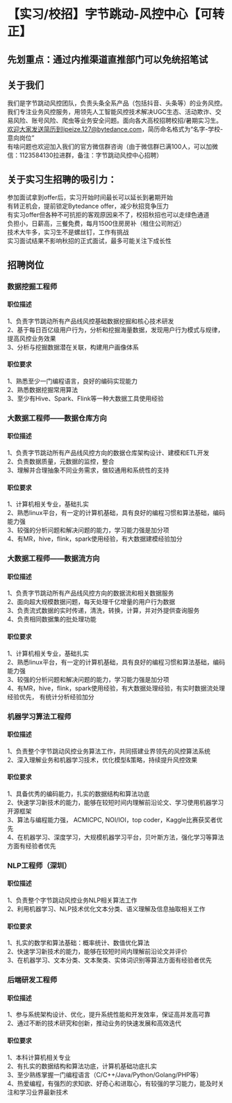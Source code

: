 # 【实习/校招】字节跳动-风控中心【可转正】
## 先划重点：通过内推渠道直推部门可以免统招笔试

## 关于我们
我们是字节跳动风控团队，负责头条全系产品（包括抖音、头条等）的业务风控。我们专注业务风控服务，用领先人工智能风控技术解决UGC生态、活动欺诈、交易风险、账号风险、爬虫等业务安全问题。面向各大高校招聘校招/暑期实习生。<br/>
欢迎大家发送简历到lipeize.127@bytedance.com，简历命名格式为“名字-学校-意向岗位”<br/>
有啥问题也欢迎加入我们的官方微信群咨询（由于微信群已满100人，可以加微信：1123584130拉进群，备注：字节跳动风控中心招聘）<br/>

## 关于实习生招聘的吸引力：
参加面试拿到offer后，实习开始时间最长可以延长到暑期开始<br/>
有转正机会，提前锁定Bytedance offer，减少秋招竞争压力<br/>
有实习offer但各种不可抗拒的客观原因来不了，校招秋招也可以走绿色通道<br/>
负担小，日薪高，三餐免费，每月1500住房房补（租住公司附近）<br/>
技术大牛多，实习生不是螺丝钉，工作有挑战<br/>
实习面试结果不影响秋招的正式面试，最多可能关注下成长性<br/>

## 招聘岗位

### 数据挖掘工程师
#### 职位描述
1、负责字节跳动所有产品线风控基础数据挖掘和核心技术研发<br/>
2、基于每日百亿级用户行为，分析和挖掘海量数据，发现用户行为模式与规律，提高风控业务效果<br/>
3、分析与挖掘数据潜在关联，构建用户画像体系<br/>
#### 职位要求
1、熟悉至少一门编程语言，良好的编码实现能力<br/>
2、熟悉数据挖掘常用算法<br/>
3、至少有Hive、Spark、Flink等一种大数据工具使用经验<br/>

### 大数据工程师——数据仓库方向
#### 职位描述
1、负责字节跳动所有产品线风控方向的数据仓库架构设计、建模和ETL开发<br/>
2、负责数据质量，元数据的监控，整合<br/>
3、理解并合理抽象不同业务需求，做较通用和系统性的支持<br/>
#### 职位要求
1、计算机相关专业，基础扎实<br/>
2、熟悉linux平台，有一定的计算机基础，具有良好的编程习惯和算法基础，编码能力强<br/>
3、较强的分析问题和解决问题的能力，学习能力强是加分项<br/>
4、有MR，hive，flink，spark使用经验，有大数据建模经验加分<br/>

### 大数据工程师——数据流方向
#### 职位描述
1、负责字节跳动所有产品线风控方向的数据流和相关数据服务<br/>
2、面向超大规模数据问题，每天处理千亿增量的用户行为数据<br/>
3、负责流式数据的实时传递，清洗，转换，计算，并对外提供查询服务<br/>
4、负责相同数据集的批处理功能<br/>
#### 职位要求
1、计算机相关专业，基础扎实<br/>
2、熟悉linux平台，有一定的计算机基础，具有良好的编程习惯和算法基础，编码能力强<br/>
3、较强的分析问题和解决问题的能力，学习能力强是加分项<br/>
4、有MR，hive，flink，spark使用经验，有大数据处理经验，有实时数据流处理经验优先， 有统计分析经验加分<br/>

### 机器学习算法工程师
#### 职位描述
1、负责整个字节跳动风控业务算法工作，共同搭建业界领先的风控算法系统<br/>
2、深入理解业务和机器学习技术，优化模型&策略，持续提升风控效果<br/>
#### 职位要求
1、具备优秀的编码能力，扎实的数据结构和算法功底<br/>
2、快速学习新技术的能力，能够在较短时间内理解前沿论文、学习使用机器学习开源框架<br/>
3、算法与编程能力强， ACMICPC, NOI/IOI，top coder，Kaggle比赛获奖者优先<br/>
4、在机器学习、深度学习，大规模机器学习平台，贝叶斯方法，强化学习等算法方面有经验者优先<br/>

### NLP工程师（深圳）
#### 职位描述
1、负责整个字节跳动风控业务NLP相关算法工作<br/>
2、利用机器学习、NLP技术优化文本分类、语义理解及信息抽取相关工作<br/>
#### 职位要求
1、扎实的数学和算法基础：概率统计、数值优化算法<br/>
2、快速学习新技术的能力，能够在较短时间内理解前沿论文并评价<br/>
3、在机器学习、文本分类、文本聚类、实体词识别等算法方面有经验者优先<br/>

### 后端研发工程师
#### 职位描述
1、参与系统架构设计、优化，提升系统性能和开发效率，保证高并发高可靠<br/>
2、通过不断的技术研究和创新，推动业务的快速发展和高效迭代<br/>
#### 职位要求
1、本科计算机相关专业<br/>
2、有扎实的数据结构和算法功底，计算机基础功底扎实<br/>
3、至少熟练掌握一门编程语言（C/C++/Java/Python/Golang/PHP等）<br/>
4、热爱编程，有强烈的求知欲、好奇心和进取心，有较强的学习能力，能及时关注和学习业界最新技术<br/>
